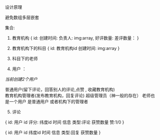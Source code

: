 设计原理

避免数组多层嵌套

集合:

1. 教育机构 
{
    id:
    创建时间:
    负责人:
    img:array,
    好评数量:
    差评数量：
}

2. 教育机构下的科目 
{
    id:
    教育机构id
    创建时间:
    img:array
}

3. 科目下的老师 


4. 用户 ：

*当前创建2个用户* 

普通用户(留下评论，回答别人的评论,点赞 , 收藏教育机构)  
教育机构管理者(发布教育机构，回复评论)  超级管理员（神一般的存在） 
老师也是一个用户 是普通用户 或者机构下的管理者

5. 评论  

{
    id:
    用户 id
    评分:
    纬度id
    时间
    信息
    类型:评论
    获赞数量
    赞:1/0
}

{
    id:
    用户 id
    纬度id
    时间
    信息
    类型:回复
    获赞数量
}